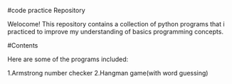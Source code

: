 #code practice Repository 

Welocome! This repository contains a collection of python programs that i practiced to improve my understanding of basics programming concepts.

#Contents

Here are some of the programs included:

1.Armstrong number checker
2.Hangman game(with word guessing)

